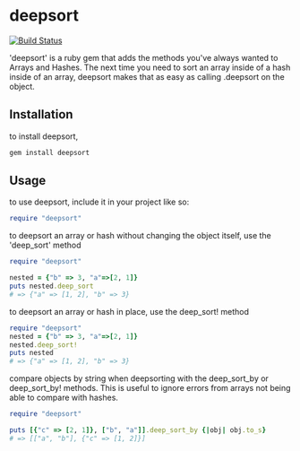 # deepsort

[![Build Status](https://travis-ci.org/mcrossen/deepsort.svg?branch=master)](https://travis-ci.org/mcrossen/deepsort)

'deepsort' is a ruby gem that adds the methods you've always wanted to Arrays and Hashes. The next time you need to sort an array inside of a hash inside of an array, deepsort makes that as easy as calling .deepsort on the object.

## Installation

to install deepsort,
```bash
gem install deepsort
```

## Usage

to use deepsort, include it in your project like so:
```ruby
require "deepsort"
```

to deepsort an array or hash without changing the object itself, use the 'deep_sort' method
```ruby
require "deepsort"

nested = {"b" => 3, "a"=>[2, 1]}
puts nested.deep_sort
# => {"a" => [1, 2], "b" => 3}
```

to deepsort an array or hash in place, use the deep_sort! method
```ruby
require "deepsort"
nested = {"b" => 3, "a"=>[2, 1]}
nested.deep_sort!
puts nested
# => {"a" => [1, 2], "b" => 3}
```

compare objects by string when deepsorting with the deep_sort_by or deep_sort_by! methods. This is useful to ignore errors from arrays not being able to compare with hashes.
```ruby
require "deepsort"

puts [{"c" => [2, 1]}, ["b", "a"]].deep_sort_by {|obj| obj.to_s}
# => [["a", "b"], {"c" => [1, 2]}]
```
